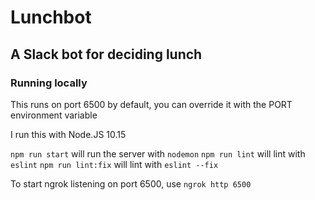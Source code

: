 # Lunchbot

## A Slack bot for deciding lunch

### Running locally

This runs on port 6500 by default, you can override it with the PORT environment variable

I run this with Node.JS 10.15

`npm run start` will run the server with `nodemon`
`npm run lint` will lint with `eslint`
`npm run lint:fix` will lint with `eslint --fix`

To start ngrok listening on port 6500, use `ngrok http 6500`

